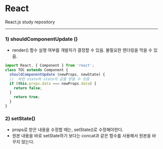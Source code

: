 # React
React.js study repository

----------------------------------

### 1) shouldComponentUpdate ()
* render() 함수 실행 여부를 개발자가 결정할 수 있음. 불필요한 렌더링을 막을 수 있음.
```javascript
import React, { Component } from 'react';
class TOC extends Component {
  shouldComponentUpdate (newProps, newState) {
  //  바뀐 state와 state의 값을 받을 수 있음
  if (this.props.data === newProps.data) {
    return false;
  }
    return true;
  }
}
```

### 2) setState()
* props로 받은 내용을 수정할 때는, setState()로 수정해야한다.
* 원본 내용을 바로 setState하기 보다는 concat과 같은 함수를 사용해서 원본을 바꾸지 않는다.
